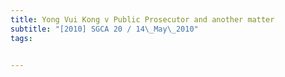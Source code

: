 ```yaml
---
title: Yong Vui Kong v Public Prosecutor and another matter 
subtitle: "[2010] SGCA 20 / 14\_May\_2010"
tags:


---
```


